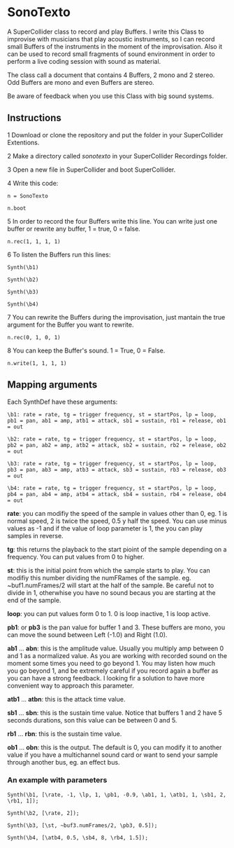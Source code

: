 # SonoTexto
A SuperCollider class to record and play Buffers. I write this Class to improvise with musicians that play acoustic instruments, so I can record small Buffers of the instruments in the moment of the improvisation. Also it can be used to record small fragments of sound environment in order to perform a live coding session with sound as material.

The class call a document that contains 4 Buffers, 2 mono and 2 stereo. Odd Buffers are mono and even Buffers are stereo.

Be aware of feedback when you use this Class with big sound systems.

## Instructions
1 Download or clone the repository and put the folder in your SuperCollider Extentions.

2 Make a directory called *sonotexto* in your SuperCollider Recordings folder.

3 Open a new file in SuperCollider and boot SuperCollider.

4 Write this code:

```
n = SonoTexto

n.boot
```

5 In order to record the four Buffers write this line. You can write just one buffer or rewrite any buffer, 1 = true, 0 = false.

```
n.rec(1, 1, 1, 1)
```

6 To listen the Buffers run this lines:

```
Synth(\b1)

Synth(\b2)

Synth(\b3)

Synth(\b4)
```

7 You can rewrite the Buffers during the improvisation, just mantain the true argument for the Buffer you want to rewrite.

```
n.rec(0, 1, 0, 1)
```

8 You can keep the Buffer's sound. 1 = True, 0 = False.

```
n.write(1, 1, 1, 1)
```

## Mapping arguments
Each SynthDef have these arguments:

```
\b1: rate = rate, tg = trigger frequency, st = startPos, lp = loop, pb1 = pan, ab1 = amp, atb1 = attack, sb1 = sustain, rb1 = release, ob1 = out

\b2: rate = rate, tg = trigger frequency, st = startPos, lp = loop, pb2 = pan, ab2 = amp, atb2 = attack, sb2 = sustain, rb2 = release, ob2 = out

\b3: rate = rate, tg = trigger frequency, st = startPos, lp = loop, pb3 = pan, ab3 = amp, atb3 = attack, sb3 = sustain, rb3 = release, ob3 = out

\b4: rate = rate, tg = trigger frequency, st = startPos, lp = loop, pb4 = pan, ab4 = amp, atb4 = attack, sb4 = sustain, rb4 = release, ob4 = out
```

**rate**: you can modifiy the speed of the sample in values other than 0, eg. 1 is normal speed, 2 is twice the speed, 0.5 y half the speed. You can use minus values as -1 and if the value of loop parameter is 1, the you can play samples in reverse.

**tg**: this returns the playback to the start pioint of the sample depending on a frequency. You can put values from 0 to higher.

**st**: this is the initial point from which the sample starts to play. You can modifiy this number dividing the numFRames of the sample. eg. ~buf1.numFrames/2 will start at the half of the sample. Be careful not to divide in 1, otherwhise you have no sound becaus you are starting at the end of the sample.

**loop**: you can put values form 0 to 1. 0 is loop inactive, 1 is loop active.

**pb1**: or **pb3** is the pan value for buffer 1 and 3. These buffers are mono, you can move the sound between Left (-1.0) and Right (1.0).

**ab1** ... **abn**: this is the amplitude value. Usually you multiply amp between 0 and 1 as a normalized value. As you are working with recorded sound on the moment some times you need to go beyond 1. You may listen how much you go beyond 1, and be extremely careful if you record again a buffer as you can have a strong feedback. I looking fir a solution to have more convenient way to approach this parameter.

**atb1** ... **atbn**: this is the attack time value.

**sb1** ... **sbn**: this is the sustain time value. Notice that buffers 1 and 2 have 5 seconds durations, son this value can be between 0 and 5.

**rb1** ... **rbn**: this is the sustain time value.

**ob1** ... **obn**: this is the output. The default is 0, you can modify it to another value if you have a multichannel sound card or want to send your sample through another bus, eg. an effect bus.

### An example with parameters

```
Synth(\b1, [\rate, -1, \lp, 1, \pb1, -0.9, \ab1, 1, \atb1, 1, \sb1, 2, \rb1, 1]);

Synth(\b2, [\rate, 2]);

Synth(\b3, [\st, ~buf3.numFrames/2, \pb3, 0.5]);

Synth(\b4, [\atb4, 0.5, \sb4, 8, \rb4, 1.5]);
```
